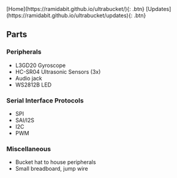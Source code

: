 <link rel="stylesheet" href="styles.css">
[Home](https://ramidabit.github.io/ultrabucket/){: .btn}
[Updates](https://ramidabit.github.io/ultrabucket/updates){: .btn}


## Parts

### Peripherals
- L3GD20 Gyroscope
- HC-SR04 Ultrasonic Sensors (3x)
- Audio jack
- WS2812B LED

### Serial Interface Protocols
- SPI
- SAI/I2S
- I2C
- PWM

### Miscellaneous
- Bucket hat to house peripherals
- Small breadboard, jump wire
